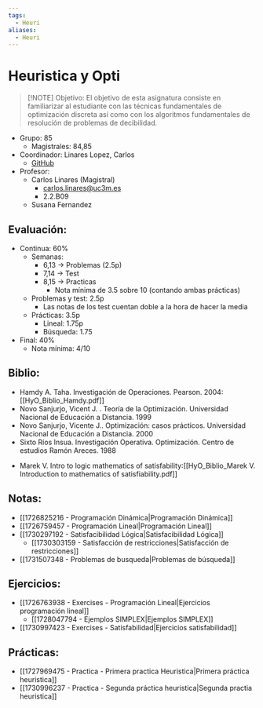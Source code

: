 ```yaml
---
tags:
  - Heuri
aliases:
  - Heuri
---
```

# Heuristica y Opti

> [!NOTE] Objetivo:
> El objetivo de esta asignatura consiste en familiarizar al estudiante con las técnicas fundamentales de optimización discreta así como con los algoritmos fundamentales de resolución de problemas de decibilidad.

+ Grupo: 85
	+ Magistrales: 84,85
+ Coordinador: Linares Lopez, Carlos
	+ [GitHub](https://github.com/clinaresl?tab=repositories)
+ Profesor: 
	+ Carlos Linares (Magistral)
		+ carlos.linares@uc3m.es
		+ 2.2.B09
	+ Susana Fernandez
## Evaluación: 
+ Continua: 60%
	+ Semanas: 
		+ 6,13 → Problemas (2.5p)
		+ 7,14 → Test 
		+ 8,15 → Practicas
			+ Nota mínima de 3.5 sobre 10 (contando ambas prácticas)
	+ Problemas y test: 2.5p
		+ Las notas de los test cuentan doble a la hora de hacer la media
	+ Prácticas: 3.5p
		+ Lineal: 1.75p
		+ Búsqueda: 1.75
+ Final: 40%
	+ Nota mínima: 4/10

## Biblio: 
- Hamdy A. Taha. Investigación de Operaciones. Pearson. 2004: [[HyO_Biblio_Hamdy.pdf]]
- Novo Sanjurjo, Vicent J. . Teoría de la Optimización. Universidad Nacional de Educación a Distancia. 1999
- Novo Sanjurjo, Vicente J.. Optimización: casos prácticos. Universidad Nacional de Educación a Distancia. 2000
- Sixto Ríos Insua. Investigación Operativa. Optimización. Centro de estudios Ramón Areces. 1988
+ Marek V. Intro to logic mathematics of satisfability:[[HyO_Biblio_Marek V. Introduction to mathematics of satisfiability.pdf]]

## Notas: 
+ [[1726825216 - Programación Dinámica|Programación Dinámica]]
+ [[1726759457 - Programación Lineal|Programación Lineal]]
+ [[1730297192 - Satisfacibilidad Lógica|Satisfacibilidad Lógica]]
	+ [[1730303159 - Satisfacción de restricciones|Satisfacción de restricciones]]
+ [[1731507348 - Problemas de busqueda|Problemas de búsqueda]]

## Ejercicios: 
+ [[1726763938 - Exercises - Programación Lineal|Ejercicios programación lineal]]
	+ [[1728047794 - Ejemplos SIMPLEX|Ejemplos SIMPLEX]]
+ [[1730997423 - Exercises - Satisfabilidad|Ejercicios satisfabilidad]]

## Prácticas: 
+ [[1727969475 - Practica - Primera practica Heuristica|Primera práctica heuristica]]
+ [[1730996237 - Practica - Segunda práctica heuristica|Segunda practia heuristica]]
